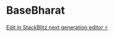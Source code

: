 # BaseBharat

[Edit in StackBlitz next generation editor ⚡️](https://stackblitz.com/~/github.com/Ansukr07/BaseBharat)